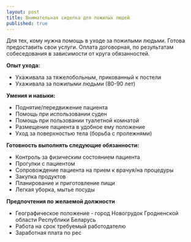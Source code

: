 ```yaml
---
layout: post
title: Внимательная сиделка для пожилых людей
published: true
---
```


Для тех, кому нужна помощь в уходе за пожилыми людьми. Готова предоставить свои услуги. Оплата договорная, по результатам собеседования в зависимости от круга обязанностей.

**Опыт ухода:**
- Ухаживала за тяжелобольным, прикованный к постели 
- Ухаживала за пожилыми людьми (80-90 лет)

**Умения и навыки:**
- Поднятие/передвижение пациента
- Помощь при использовании суден
- Помощь при пользовании туалетной комнатой
- Размещение пациента в удобное ему положение
- Уход за поверхностью тела (борьба с пролежнями)

**Готовность выполнять следующие обязанности:**
- Контроль за физическим состоянием пациента
- Прогулки с пациентом
- Сопровождение пациента на прием к врачуя/на процедуры
- Закупка продуктов
- Планирование и приготовление пищи
- Легкая уборка, мытье посуды

**Предпочтения по желаемой должности**
- Географическое положение - город Новогрудок Гродненской области Республики Беларусь
- Работа на срок требуемый работодателю
- Заработная плата по рес


	 
 